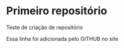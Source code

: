 # Primeiro repositório

Teste de criação de repositório 

Essa linha foi adicionada pelo GITHUB no site
